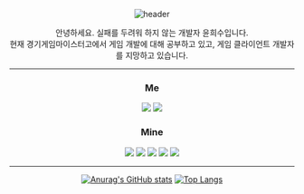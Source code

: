 <div align=center>

![header](https://capsule-render.vercel.app/api?type=waving&color=random&height=230&section=header&text=Hello,%20I'm%20Heesoo&fontSize=70)

안녕하세요. 실패를 두려워 하지 않는 개발자 윤희수입니다.   
현재 경기게임마이스터고에서 게임 개발에 대해 공부하고 있고, 게임 클라이언트 개발자를 지망하고 있습니다. 
- - -

### __Me__
<a href="https://www.youtube.com/@user-pq1rw6ch2m"><img src="https://img.shields.io/badge/Youtube-e61919?style=flat-square&logo=Youtube&logoColor=FFFFF"/></a>
<a href="http://ggm.gondr.net/user/profile/220"><img src="https://img.shields.io/badge/School-4285F4?style=flat-square&logo=Google Scholar&logoColor=FFFFFF"/></a> 
  
### __Mine__
 <img src="https://img.shields.io/badge/Unity-000000?style=flat-square&logo=Unity&logoColor=FFFFFF"/></a>
  <img src="https://img.shields.io/badge/C Sharp-239120?style=flat-square&logo=C#&logoColor=FFFFFF"/></a>
  <img src="https://img.shields.io/badge/C++-00599C?style=flat-square&logo=cplusplus&logoColor=FFFFFF"/></a>
  <img src="https://img.shields.io/badge/GitHub-181717?style=flat-square&logo=GitHub&logoColor=FFFFFF"/></a>
  <img src="https://img.shields.io/badge/Visual Studio-5C2D91?style=flat-square&logo=Visual Studio&logoColor=FFFFFF"/></a>
- - -

[![Anurag's GitHub stats](https://github-readme-stats.vercel.app/api?username=heesoo1114)](https://github.com/heesoo1114/github-readme-stats)
﻿[![Top Langs](https://github-readme-stats.vercel.app/api/top-langs/?username=heesoo1114&langs_count=10&layout=compact)](https://github.com/heesoo1114)
